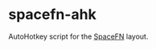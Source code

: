 # spacefn-ahk
AutoHotkey script for the [SpaceFN](https://geekhack.org/index.php?topic=51069.0) layout.
